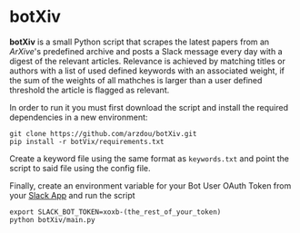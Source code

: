 # botXiv

**botXiv** is a small Python script that scrapes the latest papers from an *ArXive*'s predefined archive and posts a Slack message every day with a digest of the relevant articles. Relevance is achieved by matching titles or authors with a list of used defined keywords with an associated weight, if the sum of the weights of all mathches is larger than a user defined threshold the article is flagged as relevant.  

In order to run it you must first download the script and install the required dependencies in a new environment:

```
git clone https://github.com/arzdou/botXiv.git
pip install -r botVix/requirements.txt
```

Create a keyword file using the same format as `keywords.txt` and point the script to said file using the config file.

Finally, create an environment variable for your Bot User OAuth Token from your [Slack App](https://api.slack.com/start#creating) and run the script

```
export SLACK_BOT_TOKEN=xoxb-(the_rest_of_your_token)
python botXiv/main.py
```

